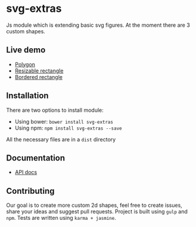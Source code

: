 # svg-extras
Js module which is extending basic svg figures.
At the moment there are 3 custom shapes.

## Live demo
- [Polygon](https://jsfiddle.net/rbLfjy3h/)
- [Resizable rectangle](https://jsfiddle.net/3mgjan00/)
- [Bordered rectangle](https://jsfiddle.net/aw9xyk5t/)

## Installation
There are two options to install module:
- Using bower: `bower install svg-extras`
- Using npm: `npm install svg-extras --save`

All the necessary files are in a `dist` directory

## Documentation
- [API docs](https://haturihanzo.github.io/svg-extras/svgext.html)

## Contributing
Our goal is to create more custom 2d shapes, feel free to create issues, share your ideas and suggest pull requests.
Project is built using `gulp` and `npm`. Tests are written using `karma + jasmine`.
